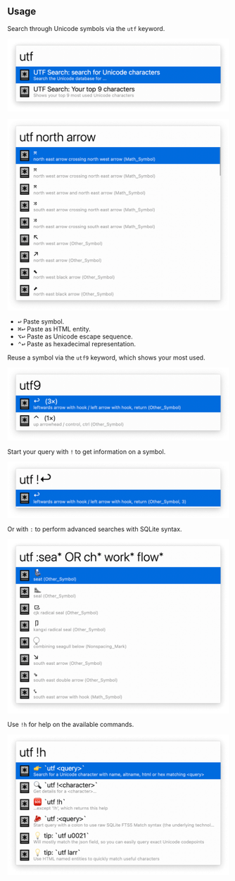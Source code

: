 ## Usage

Search through Unicode symbols via the `utf` keyword.

![Showing both options](images/utf.png)

![Searching unicode symbols](images/utfarrow.png)

* <kbd>↩</kbd> Paste symbol.
* <kbd>⌘</kbd><kbd>↩</kbd> Paste as HTML entity.
* <kbd>⌥</kbd><kbd>↩</kbd> Paste as Unicode escape sequence.
* <kbd>⌃</kbd><kbd>↩</kbd> Paste as hexadecimal representation.

Reuse a symbol via the `utf9` keyword, which shows your most used.

![Showing top uses](images/utf9.png)

Start your query with `!` to get information on a symbol.

![Showing symbol information](images/utfsym.png)

Or with `:` to perform advanced searches with SQLite syntax.

![SQLite search](images/utfsqlite.png)

Use `!h` for help on the available commands.

![Showing help](images/utfhelp.png)
